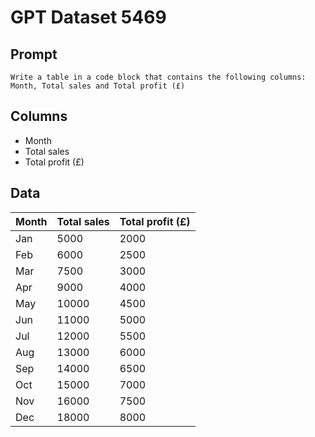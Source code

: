 # GPT Dataset 5469
## Prompt
```
Write a table in a code block that contains the following columns: Month, Total sales and Total profit (£)
```
## Columns
- Month
- Total sales
- Total profit (£)

## Data
| Month | Total sales | Total profit (£) |
|-------|-------------|-----------------|
| Jan   | 5000        | 2000            |
| Feb   | 6000        | 2500            |
| Mar   | 7500        | 3000            |
| Apr   | 9000        | 4000            |
| May   | 10000       | 4500            |
| Jun   | 11000       | 5000            |
| Jul   | 12000       | 5500            |
| Aug   | 13000       | 6000            |
| Sep   | 14000       | 6500            |
| Oct   | 15000       | 7000            |
| Nov   | 16000       | 7500            |
| Dec   | 18000       | 8000            |

